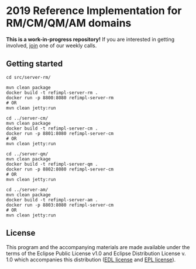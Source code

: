# 2019 Reference Implementation for RM/CM/QM/AM domains

**This is a work-in-progress repository!** If you are interested in getting involved,
[join](https://github.com/oslc-op/oslc-admin/blob/master/CONTRIBUTING.md#online-meetings) one of
our weekly calls.

## Getting started

```
cd src/server-rm/

mvn clean package
docker build -t refimpl-server-rm .
docker run -p 8800:8080 refimpl-server-rm
# OR
mvn clean jetty:run

cd ../server-cm/
mvn clean package
docker build -t refimpl-server-cm .
docker run -p 8801:8080 refimpl-server-cm
# OR
mvn clean jetty:run

cd ../server-qm/
mvn clean package
docker build -t refimpl-server-qm .
docker run -p 8802:8080 refimpl-server-cm
# OR
mvn clean jetty:run

cd ../server-am/
mvn clean package
docker build -t refimpl-server-am .
docker run -p 8803:8080 refimpl-server-cm
# OR
mvn clean jetty:run
```

## License

This program and the accompanying materials are made available under the terms of the Eclipse Public
License v1.0 and Eclipse Distribution License v. 1.0 which accompanies this distribution
([EDL license](LICENSE.EDL) and [EPL license](LICENSE)).
